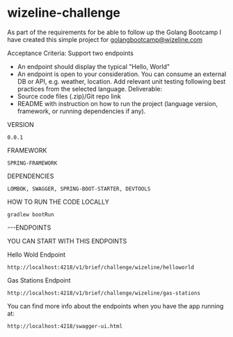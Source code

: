 # wizeline-challenge
As part of the requirements for be able to follow up the Golang Bootcamp
I have created this simple project for golangbootcamp@wizeline.com

Acceptance Criteria:
Support two endpoints
- An endpoint should display the typical "Hello, World"
- An endpoint is open to your consideration. You can consume an external DB or API, e.g. weather, location.
Add relevant unit testing following best practices from the selected language.
Deliverable:
- Source code files (.zip)/Git repo link
- README with instruction on how to run the project (language version, framework, or running dependencies if any).



VERSION

`0.0.1`

FRAMEWORK

`SPRING-FRAMEWORK`

DEPENDENCIES

`LOMBOK, SWAGGER, SPRING-BOOT-STARTER, DEVTOOLS`


HOW TO RUN THE CODE LOCALLY

`gradlew bootRun`

---ENDPOINTS


YOU CAN START WITH THIS ENDPOINTS

Hello Wold Endpoint

`http://localhost:4218/v1/brief/challenge/wizeline/helloworld`

Gas Stations Endpoint

`http://localhost:4218/v1/brief/challenge/wizeline/gas-stations`

You can find more info about the endpoints when you have the app running at:

`http://localhost:4218/swagger-ui.html`



